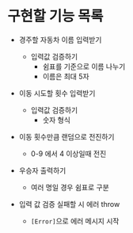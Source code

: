 # 구현할 기능 목록

* 경주할 자동차 이름 입력받기
  * 입력값 검증하기
    * 쉼표를 기준으로 이름 나누기
    * 이름은 최대 5자
* 이동 시도할 횟수 입력받기
  * 입력값 검증하기
    * 숫자 형식
* 이동 횟수만큼 랜덤으로 전진하기
  * 0-9 에서 4 이상일때 전진
* 우승자 출력하기
  * 여러 명일 경우 쉼표로 구분

* 입력 값 검증 실패할 시 에러 throw
  * `[Error]`으로 에러 메시지 시작
